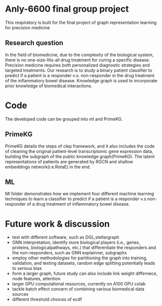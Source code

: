 # Anly-6600 final group project
This respiratory is built for the final project of graph representation learning for precision medicine

## Research question
In the field of biomedicine, due to the complexity of the biological system, there is no one-size-fits-all drug treatment for curing a specific disease. Precision medicine requires both personalized diagnostic strategies and targeted treatments. Our research is to study a binary patient classifier to predict if a patient is a responder v.s. non-responder in the
drug treatment of the inflammatory bowel disease. Knowledge graph is used to incorporate prior knowledge of biomedical interactions. 

# Code
The developed code can be grouped into ml and PrimeKG. 

## PrimeKG
PrimeKG details the steps of clep framework, and it also includes the code of cleaning the original patient-level transcriptomic gene expression data, building the subgraph of the public knowledge graph(PrimeKG). The latent representations of patients are generated by RGCN and shallow embeddings network(i.e.RotaE) in the end. 

## ML
Ml folder demonstrates how we implement four different machine learning techniques to learn a classifier to predict if a patient is a responder v.s non-responder of a drug treatment of inflammatory bowel disease. 

# Future work & discussion
- test with different software, such as DGL,stellargraph
- GNN interpretation, identify more biological players (i.e., genes, proteins, biologicalpathways, etc.) that differentiate the responders and the non-responders, such as GNN
explainner, subgraphx
- employ other methodologies for partitioning the graph into training, validation, and
testing datasets, random edge splitting potentially leads to serious bias
- form a larger graph, future study can also include link weight differnece, node features, attention
- larger GPU computational resources, currently on A100 GPU colab
- tackle batch effect concern of combining various biomedical data sources
- different threshold choices of ecdf




